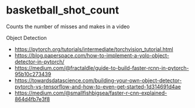# basketball_shot_count
Counts the number of misses and makes in a video

Object Detection
- https://pytorch.org/tutorials/intermediate/torchvision_tutorial.html
- https://blog.paperspace.com/how-to-implement-a-yolo-object-detector-in-pytorch/
- https://medium.com/@fractaldle/guide-to-build-faster-rcnn-in-pytorch-95b10c273439
- https://towardsdatascience.com/building-your-own-object-detector-pytorch-vs-tensorflow-and-how-to-even-get-started-1d314691d4ae
- https://medium.com/@smallfishbigsea/faster-r-cnn-explained-864d4fb7e3f8

